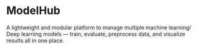 # ModelHub
A lightweight and modular platform to manage multiple machine learning/ Deep learning models — train, evaluate, preprocess data, and visualize results all in one place.
